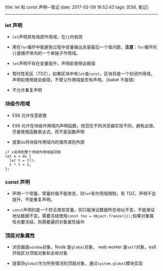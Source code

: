 title: let 和 const 声明--笔记
date: 2017-02-09 16:52:43
tags: [ES6, 笔记]

---

### let 声明

- `let`声明具有局部作用域，在`{}`内有效

- 用在`for`循环中能避免过程中变量输出总是最后一个值问题，**注意**：`for`循环的`{}`是循环体内的一个单独子作用域。

- `let`声明不存在变量提升，声明前使用会报错

- 暂时性死区（TDZ），如果区块中有`let`或`const`，区块将是一个封闭作用域。声明前使用就会报错，不管父作用域是否有声明。（babel 不报错）

- 不允许重复声明

<!-- more -->

### 块级作用域

- ES6 允许任意嵌套

- ES6 允许在块级作用域内声明函数，规范在不同浏览器实现不同，避免出错，尽量使用函数表达式，而不是函数声明

- 提案`do`将块级作用域内的值传递到外部

```
// x会得到整个块级作用域返回值
let x = do {
  let t = f();
  t * t + 1;
};
```

### const 声明

- 声明一个常量，常量的值不能改变，同`let`有作用域限制，有 TDZ，声明不会提升，不能重复声明。

- `const`声明的是一个符合类型变量，则只能保证数据所在地址不变，不能保证地址数据不变。需要冻结使用`const foo = Object.freeze({});`如果对象属性也要冻结，则需要遍历对象属性操作

### 顶层对象属性

- 浏览器是`window`对象，Node 是`global`对象， web worker 是`self`对象，es6 开始区分顶层对象和全局对象

- 提案将`global`作为所有情况的顶层对象，通过`system.global`模块实现
